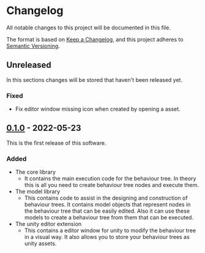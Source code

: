 # Changelog
All notable changes to this project will be documented in this file.

The format is based on [Keep a Changelog](https://keepachangelog.com/en/1.0.0/),
and this project adheres to [Semantic Versioning](https://semver.org/spec/v2.0.0.html).

## Unreleased
In this sections changes will be stored that haven't been released yet.
### Fixed
- Fix editor window missing icon when created by opening a asset.

## [0.1.0] - 2022-05-23
This is the first release of this software.
### Added
- The core library
  - It contains the main execution code for the behaviour tree. In theory this is all you need to create behaviour tree nodes and execute them.
- The model library
  - This contains code to assist in the designing and construction of behaviour trees. It contains model objects that represent nodes in the behaviour tree that can be easily edited. Also it can use these models to create a behaviour tree from them that can be executed.
- The unity editor extension
  - This contains a editor window for unity to modify the behaviour tree in a visual way. It also allows you to store your behaviour trees as unity assets.

[Unreleased]: https://github.com/technologicalMayhem/BehaviourTree/compare/v1.0.0...HEAD
[0.1.0]: https://github.com/olivierlacan/keep-a-changelog/releases/tag/Release-v0.1.0